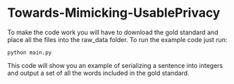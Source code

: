 # Towards-Mimicking-UsablePrivacy

To make the code work you will have to download the gold standard and place all the files into the raw_data folder. To run the example code just run:

`python main.py`

This code will show you an example of serializing a sentence into integers and output a set of all the words included in the gold standard. 
